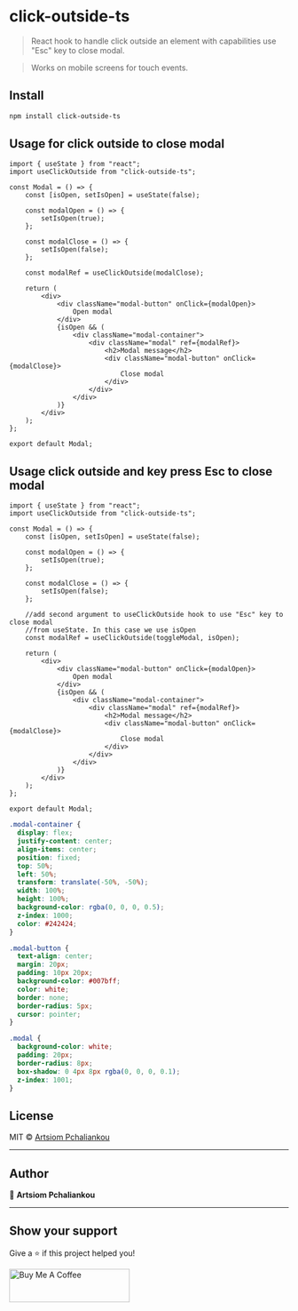 # click-outside-ts

> React hook to handle click outside an element with capabilities use "Esc" key to close modal.

> Works on mobile screens for touch events.

## Install

```bash
npm install click-outside-ts
```

## Usage for click outside to close modal

```tsx
import { useState } from "react";
import useClickOutside from "click-outside-ts";

const Modal = () => {
    const [isOpen, setIsOpen] = useState(false);

    const modalOpen = () => {
        setIsOpen(true);
    };

    const modalClose = () => {
        setIsOpen(false);
    };

    const modalRef = useClickOutside(modalClose);

    return (
        <div>
            <div className="modal-button" onClick={modalOpen}>
                Open modal
            </div>
            {isOpen && (
                <div className="modal-container">
                    <div className="modal" ref={modalRef}>
                        <h2>Modal message</h2>
                        <div className="modal-button" onClick={modalClose}>
                            Close modal
                        </div>
                    </div>
                </div>
            )}
        </div>
    );
};

export default Modal;
```

## Usage click outside and key press Esc to close modal

```tsx
import { useState } from "react";
import useClickOutside from "click-outside-ts";

const Modal = () => {
    const [isOpen, setIsOpen] = useState(false);

    const modalOpen = () => {
        setIsOpen(true);
    };

    const modalClose = () => {
        setIsOpen(false);
    };

    //add second argument to useClickOutside hook to use "Esc" key to close modal
    //from useState. In this case we use isOpen
    const modalRef = useClickOutside(toggleModal, isOpen);

    return (
        <div>
            <div className="modal-button" onClick={modalOpen}>
                Open modal
            </div>
            {isOpen && (
                <div className="modal-container">
                    <div className="modal" ref={modalRef}>
                        <h2>Modal message</h2>
                        <div className="modal-button" onClick={modalClose}>
                            Close modal
                        </div>
                    </div>
                </div>
            )}
        </div>
    );
};

export default Modal;
```

```css
.modal-container {
  display: flex;
  justify-content: center;
  align-items: center;
  position: fixed;
  top: 50%;
  left: 50%;
  transform: translate(-50%, -50%);
  width: 100%;
  height: 100%;
  background-color: rgba(0, 0, 0, 0.5);
  z-index: 1000;
  color: #242424;
}

.modal-button {
  text-align: center;
  margin: 20px;
  padding: 10px 20px;
  background-color: #007bff;
  color: white;
  border: none;
  border-radius: 5px;
  cursor: pointer;
}

.modal {
  background-color: white;
  padding: 20px;
  border-radius: 8px;
  box-shadow: 0 4px 8px rgba(0, 0, 0, 0.1);
  z-index: 1001;
}
```

## License
MIT © [Artsiom Pchaliankou](https://github.com/ArtemPchela)
***

## Author
👤 **Artsiom Pchaliankou**
***

## Show your support
Give a ⭐️ if this project helped you!

<a href="https://www.buymeacoffee.com/timdev" target="_blank"><img src="https://cdn.buymeacoffee.com/buttons/v2/default-yellow.png" alt="Buy Me A Coffee" style="height: 60px !important;width: 217px !important;" ></a>





